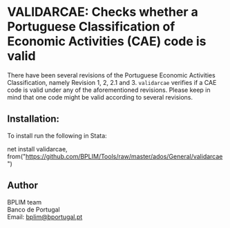 # VALIDARCAE: Checks whether a Portuguese Classification of Economic Activities (CAE) code is valid

There have been several revisions of the Portuguese Economic Activities Classification, namely Revision 1, 2, 2.1 and 3.
`validarcae` verifies if a CAE code is valid under any of the aforementioned revisions. Please keep in mind that one code might be valid 
according to several revisions.

## Installation:

To install run the following in Stata:

net install validarcae, from("https://github.com/BPLIM/Tools/raw/master/ados/General/validarcae")

## Author

BPLIM team
<br>Banco de Portugal
<br>Email: bplim@bportugal.pt
